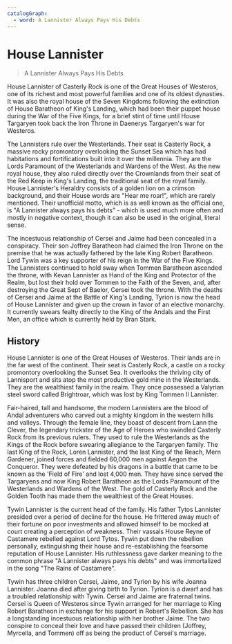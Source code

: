 ```yaml
---
catalogGraph:
  - word: A Lannister Always Pays His Debts
---
```


# House Lannister

> A Lannister Always Pays His Debts

House Lannister of Casterly Rock is one of the Great Houses of Westeros, one of its richest and most powerful families and one of its oldest dynasties. It was also the royal house of the Seven Kingdoms following the extinction of House Baratheon of King's Landing, which had been their puppet house during the War of the Five Kings, for a brief stint of time until House Targaryen took back the Iron Throne in Daenerys Targaryen's war for Westeros.

The Lannisters rule over the Westerlands. Their seat is Casterly Rock, a massive rocky promontory overlooking the Sunset Sea which has had habitations and fortifications built into it over the millennia. They are the Lords Paramount of the Westerlands and Wardens of the West. As the new royal house, they also ruled directly over the Crownlands from their seat of the Red Keep in King's Landing, the traditional seat of the royal family. House Lannister's Heraldry consists of a golden lion on a crimson background, and their House words are "Hear me roar!", which are rarely mentioned. Their unofficial motto, which is as well known as the official one, is "A Lannister always pays his debts" - which is used much more often and mostly in negative context, though it can also be used in the original, literal sense.

The incestuous relationship of Cersei and Jaime had been concealed in a conspiracy. Their son Joffrey Baratheon had claimed the Iron Throne on the premise that he was actually fathered by the late King Robert Baratheon. Lord Tywin was a key supporter of his reign in the War of the Five Kings. The Lannisters continued to hold sway when Tommen Baratheon ascended the throne, with Kevan Lannister as Hand of the King and Protector of the Realm, but lost their hold over Tommen to the Faith of the Seven, and, after destroying the Great Sept of Baelor, Cersei took the throne. With the deaths of Cersei and Jaime at the Battle of King's Landing, Tyrion is now the head of House Lannister and given up the crown in favor of an elective monarchy. It currently swears fealty directly to the King of the Andals and the First Men, an office which is currently held by Bran Stark.

## History

House Lannister is one of the Great Houses of Westeros. Their lands are in the far west of the continent. Their seat is Casterly Rock, a castle on a rocky promontory overlooking the Sunset Sea. It overlooks the thriving city of Lannisport and sits atop the most productive gold mine in the Westerlands. They are the wealthiest family in the realm. They once possessed a Valyrian steel sword called Brightroar, which was lost by King Tommen II Lannister.

Fair-haired, tall and handsome, the modern Lannisters are the blood of Andal adventurers who carved out a mighty kingdom in the western hills and valleys. Through the female line, they boast of descent from Lann the Clever, the legendary trickster of the Age of Heroes who swindled Casterly Rock from its previous rulers. They used to rule the Westerlands as the Kings of the Rock before swearing allegiance to the Targaryen family. The last King of the Rock, Loren Lannister, and the last King of the Reach, Mern Gardener, joined forces and fielded 60,000 men against Aegon the Conqueror. They were defeated by his dragons in a battle that came to be known as the 'Field of Fire' and lost 4,000 men. They have since served the Targaryens and now King Robert Baratheon as the Lords Paramount of the Westerlands and Wardens of the West. The gold of Casterly Rock and the Golden Tooth has made them the wealthiest of the Great Houses.

Tywin Lannister is the current head of the family. His father Tytos Lannister presided over a period of decline for the house. He frittered away much of their fortune on poor investments and allowed himself to be mocked at court creating a perception of weakness. Their vassals House Reyne of Castamere rebelled against Lord Tytos. Tywin put down the rebellion personally, extinguishing their house and re-establishing the fearsome reputation of House Lannister. His ruthlessness gave darker meaning to the common phrase "A Lannister always pays his debts" and was immortalized in the song "The Rains of Castamere".

Tywin has three children Cersei, Jaime, and Tyrion by his wife Joanna Lannister. Joanna died after giving birth to Tyrion. Tyrion is a dwarf and has a troubled relationship with Tywin. Cersei and Jaime are fraternal twins. Cersei is Queen of Westeros since Tywin arranged for her marriage to King Robert Baratheon in exchange for his support in Robert's Rebellion. She has a longstanding incestuous relationship with her brother Jaime. The two conspire to conceal their love and have passed their children (Joffrey, Myrcella, and Tommen) off as being the product of Cersei's marriage.
